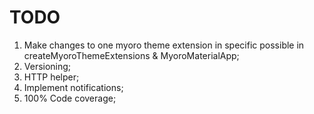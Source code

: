 # TODO

1. Make changes to one myoro theme extension in specific possible in createMyoroThemeExtensions & MyoroMaterialApp;
1. Versioning;
1. HTTP helper;
1. Implement notifications;
1. 100% Code coverage;
